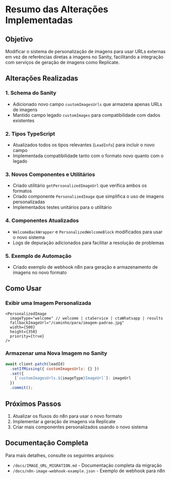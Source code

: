 # Resumo das Alterações Implementadas

## Objetivo
Modificar o sistema de personalização de imagens para usar URLs externas em vez de referências diretas a imagens no Sanity, facilitando a integração com serviços de geração de imagens como Replicate.

## Alterações Realizadas

### 1. Schema do Sanity
- Adicionado novo campo `customImagesUrls` que armazena apenas URLs de imagens
- Mantido campo legado `customImages` para compatibilidade com dados existentes

### 2. Tipos TypeScript
- Atualizados todos os tipos relevantes (`LeadInfo`) para incluir o novo campo
- Implementada compatibilidade tanto com o formato novo quanto com o legado

### 3. Novos Componentes e Utilitários
- Criado utilitário `getPersonalizedImageUrl` que verifica ambos os formatos
- Criado componente `PersonalizedImage` que simplifica o uso de imagens personalizadas
- Implementados testes unitários para o utilitário

### 4. Componentes Atualizados
- `WelcomeBackWrapper` e `PersonalizedWelcomeBlock` modificados para usar o novo sistema
- Logs de depuração adicionados para facilitar a resolução de problemas

### 5. Exemplo de Automação
- Criado exemplo de webhook n8n para geração e armazenamento de imagens no novo formato

## Como Usar

### Exibir uma Imagem Personalizada
```tsx
<PersonalizedImage 
  imageType="welcome" // welcome | ctaService | ctaWhatsapp | results
  fallbackImageUrl="/caminho/para/imagem-padrao.jpg"
  width={500}
  height={350}
  priority={true}
/>
```

### Armazenar uma Nova Imagem no Sanity
```js
await client.patch(leadId)
  .setIfMissing({ customImagesUrls: {} })
  .set({
    [`customImagesUrls.${imageType}ImageUrl`]: imageUrl
  })
  .commit();
```

## Próximos Passos
1. Atualizar os fluxos do n8n para usar o novo formato
2. Implementar a geração de imagens via Replicate
3. Criar mais componentes personalizados usando o novo sistema

## Documentação Completa
Para mais detalhes, consulte os seguintes arquivos:
- `/docs/IMAGE_URL_MIGRATION.md` - Documentação completa da migração
- `/docs/n8n-image-webhook-example.json` - Exemplo de webhook para n8n
